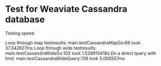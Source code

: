 # Test for Weaviate Cassandra database

Testing speed

Loop through map testresults: main.testCassandraMapGo:66 took 37.342627ms
Loop through wide testresults: main.testCassandraWideGo:102 took 1.528910418s
Do a direct query with limit: main.testCassandraWideQuery:139 took 5.056557ms